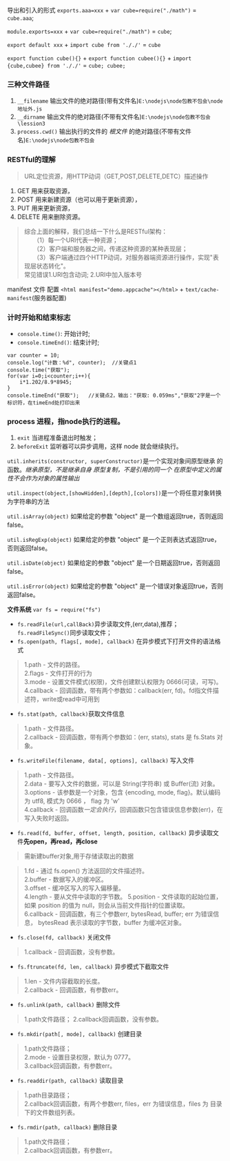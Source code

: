 导出和引入的形式
`exports.aaa=xxx` + `var cube=require("./math")` = `cube.aaa`;

`module.exports=xxx` + `var cube=require("./math")` = `cube`;

`export default xxx` + `import cube from '././'` = `cube`

`export function cube(){}` + `export function cubee(){}` + `import {cube,cubee} from '././'` = `cube; cubee;`


### 三种文件路径  
1. `__filename` 输出文件的绝对路径(带有文件名)`E:\nodejs\node包教不包会\node地址外.js`
2. `__dirname` 输出文件的绝对路径(不带有文件名)`E:\nodejs\node包教不包会\lession3`
3. `process.cwd()` 输出执行的文件的 *根文件* 的绝对路径(不带有文件名)`E:\nodejs\node包教不包会`


### RESTful的理解
> URL定位资源，用HTTP动词（GET,POST,DELETE,DETC）描述操作
1. GET    用来获取资源，
2. POST  用来新建资源（也可以用于更新资源），
3. PUT    用来更新资源，
4. DELETE  用来删除资源。
> 综合上面的解释，我们总结一下什么是RESTful架构：  
　　（1）每一个URI代表一种资源；  
　　（2）客户端和服务器之间，传递这种资源的某种表现层；  
　　（3）客户端通过四个HTTP动词，对服务器端资源进行操作，实现"表现层状态转化"。  
常见错误1.URI包含动词; 2.URI中加入版本号

manifest 文件
配置 `<html manifest="demo.appcache"></html>` + `text/cache-manifest`(服务器配置)


### 计时开始和结束标志
* `console.time()`: 开始计时;
* `console.timeEnd()`: 结束计时;
```
var counter = 10;
console.log("计数：%d", counter);  //关键点1
console.time("获取");
for(var i=0;i<counter;i++){
    i*1.202/8.9*8945;
}
console.timeEnd("获取");   //关键点2，输出："获取: 0.059ms","获取"2字是一个标识符，在timeEnd处打印出来
```

### process 进程，指node执行的进程。
1. `exit` 当进程准备退出时触发；
2. `beforeExit`  监听器可以异步调用，这样 node 就会继续执行。

`util.inherits(constructor, superConstructor)`是一个实现对象间原型继承 的函数。*继承原型，不是继承自身* *原型复制，不是引用的同一个* *在原型中定义的属性不会作为对象的属性输出*

`util.inspect(object,[showHidden],[depth],[colors])`是一个将任意对象转换 为字符串的方法

`util.isArray(object)` 如果给定的参数 "object" 是一个数组返回true，否则返回false。

`util.isRegExp(object)` 如果给定的参数 "object" 是一个正则表达式返回true，否则返回false。

`util.isDate(object)` 如果给定的参数 "object" 是一个日期返回true，否则返回false。

`util.isError(object)` 如果给定的参数 "object" 是一个错误对象返回true，否则返回false。


**文件系统**
`var fs = require("fs")`
* `fs.readFile(url,callBack)`异步读取文件,(err,data),推荐；`fs.readFileSync()`同步读取文件；
* `fs.open(path, flags[, mode], callback)` 在异步模式下打开文件的语法格式
> 1.path - 文件的路径。  
2.flags - 文件打开的行为  
3.mode - 设置文件模式(权限)，文件创建默认权限为 0666(可读，可写)。  
4.callback - 回调函数，带有两个参数如：callback(err, fd)。fd指文件描述符，write或read中可用到

* `fs.stat(path, callback)`获取文件信息
> 1.path - 文件路径。  
2.callback - 回调函数，带有两个参数如：(err, stats), stats 是 fs.Stats 对象。

* `fs.writeFile(filename, data[, options], callback)` 写入文件
> 1.path - 文件路径。  
2.data - 要写入文件的数据，可以是 String(字符串) 或 Buffer(流) 对象。  
3.options - 该参数是一个对象，包含 {encoding, mode, flag}。默认编码为 utf8, 模式为 0666 ， flag 为 'w'  
4.callback - 回调函数*一定会执行*，回调函数只包含错误信息参数(err)，在写入失败时返回。

* `fs.read(fd, buffer, offset, length, position, callback)` 异步读取文件**先open，再read，再close**
> 需新建buffer对象,用于存储读取出的数据

> 1.fd - 通过 fs.open() 方法返回的文件描述符。  
2.buffer - 数据写入的缓冲区。  
3.offset - 缓冲区写入的写入偏移量。  
4.length - 要从文件中读取的字节数。
5.position - 文件读取的起始位置，如果 position 的值为 null，则会从当前文件指针的位置读取。  
6.callback - 回调函数，有三个参数err, bytesRead, buffer; err 为错误信息， bytesRead 表示读取的字节数，buffer 为缓冲区对象。  

* `fs.close(fd, callback)` 关闭文件
> 1.callback - 回调函数，没有参数。

* `fs.ftruncate(fd, len, callback)` 异步模式下截取文件
> 1.len - 文件内容截取的长度。  
2.callback - 回调函数，有参数err。

* `fs.unlink(path, callback)` 删除文件
> 1.path文件路径；
2.callback回调函数，没有参数。

* `fs.mkdir(path[, mode], callback)` 创建目录
> 1.path文件路径；  
2.mode - 设置目录权限，默认为 0777。  
3.callback回调函数，有参数err。

* `fs.readdir(path, callback)` 读取目录
> 1.path目录路径；   
2.callback回调函数，有两个参数err, files，err 为错误信息，files 为 目录下的文件数组列表。

* `fs.rmdir(path, callback)` 删除目录
> 1.path文件路径；  
2.callback回调函数，有参数err。